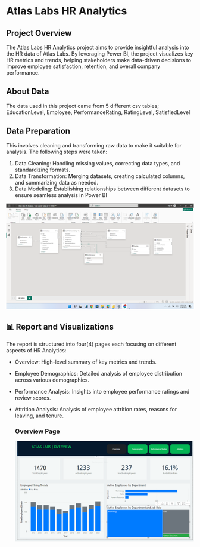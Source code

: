 # Atlas Labs HR Analytics

## Project Overview

The Atlas Labs HR Analytics project aims to provide insightful analysis into the HR data of Atlas Labs. By leveraging Power BI, the project visualizes key HR metrics and trends, helping stakeholders make data-driven decisions to improve employee satisfaction, retention, and overall company performance.

## About Data
The data used in this project came from 5 different csv tables; EducationLevel, Employee, PerformanceRating, RatingLevel, SatisfiedLevel

## Data Preparation
This involves cleaning and transforming raw data to make it suitable for analysis. The following steps were taken:
  1) Data Cleaning: Handling missing values, correcting data types, and standardizing formats.
  2) Data Transformation: Merging datasets, creating calculated columns, and summarizing data as needed.
  3) Data Modeling: Establishing relationships between different datasets to ensure seamless analysis in Power BI
  
  ![Data Model](https://github.com/kareemathamzat/Images/blob/main/data%20model.PNG)

  ## 📊 Report and Visualizations
  The report is structured into four(4) pages each focusing on different aspects of HR Analytics:
  - Overview: High-level summary of key metrics and trends.
  - Employee Demographics: Detailed analysis of employee distribution across various demographics.
  - Performance Analysis: Insights into employee performance ratings and review scores.
  - Attrition Analysis: Analysis of employee attrition rates, reasons for leaving, and tenure.

    ### Overview Page
    ![Overview](https://github.com/kareemathamzat/Images/blob/main/overview%20page.PNG)
